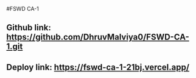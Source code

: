 #FSWD CA-1

## Github link: https://github.com/DhruvMalviya0/FSWD-CA-1.git

## Deploy link: https://fswd-ca-1-21bj.vercel.app/